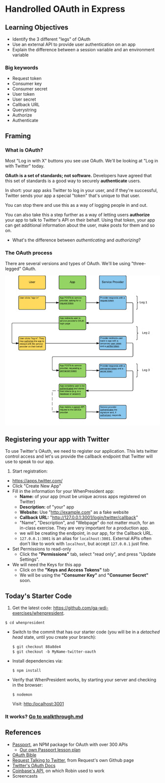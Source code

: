 # Handrolled OAuth in Express

## Learning Objectives

- Identify the 3 different "legs" of OAuth
- Use an external API to provide user authentication on an app
- Explain the difference between a session variable and an environment variable

### Big keywords

- Request token
- Consumer key
- Consumer secret
- User token
- User secret
- Callback URL
- Querystring
- Authorize
- Authenticate

## Framing

### What is OAuth?

Most "Log in with X" buttons you see use OAuth. We'll be looking at "Log in with Twitter" today.

**OAuth is a set of standards; not software.** Developers have agreed that this set of standards is a good way to securely **authenticate** users.

In short: your app asks Twitter to log in your user, and if they're successful, Twitter sends your app a special "token" that's unique to that user.

You can stop there and use this as a way of logging people in and out.

You can also take this a step further as a way of letting users **authorize** your app to talk to Twitter's API on their behalf. Using that token, your app can get additional information about the user, make posts for them and so on.

- What's the difference between *authenticating* and *authorizing*?

### The OAuth process

There are several versions and types of OAuth. We'll be using "three-legged" OAuth.

![#](images/oauth.png)

## Registering your app with Twitter

To use Twitter's OAuth, we need to register our application.  This lets twitter control access and let's us provide the callback endpoint that Twitter will use to speak to our app.

1. Start registration:
  - https://apps.twitter.com/
  - Click "Create New App"
- Fill in the information for your WhenPresident app:
  - **Name:** of your app (must be unique across apps registered on Twitter)
  - **Description:** of "your" app
  - **Website:** Use "http://example.com" as a fake website
  - **Callback URL:** "http://127.0.0.1:3001/login/twitter/callback"
  - "Name", "Description", and "Webpage" do not matter much, for an in-class exercise.  They are very important for a production app.
  - we will be creating the endpoint, in our app, for the Callback URL.
  - `127.0.0.1:3001` is an alias for `localhost:3001`. External APIs often don't like to work with `localhost`, but accept `127.0.0.1` just fine.
- Set Permissions to read-only
  - Click the **"Permissions"** tab, select "read only", and press "Update Settings".
- We will need the Keys for this app
  - Click on the **"Keys and Access Tokens"** tab
  - We will be using the **"Consumer Key"** and **"Consumer Secret"** soon.

## Today's Starter Code

1. Get the latest code: https://github.com/ga-wdi-exercises/whenpresident.

  ```
  $ cd whenpresident
  ```
- Switch to the commit that has our starter code (you will be in a *detached head* state, until you create your branch):
  
  ```
  $ git checkout 88a8de4
  $ git checkout -b MyName-twitter-oauth
  ```
- Install dependencies via:
  
  ```
  $ npm install
  ```
- Verify that WhenPresident works, by starting your server and checking in the browser:
  
  ```
  $ nodemon
  ```
  Visit: [http:/localhost:3001](http:/localhost:3001)


### It works? [Go to walkthrough.md](walkthrough.md)

## References

- [Passport](http://passportjs.org/), an NPM package for OAuth with over 300 APIs
  - [Our own Passport lesson plan](https://github.com/ga-wdi-lessons/express-passport)
- [OAuth Bible](http://oauthbible.com/)
- [Request Talking to Twitter](https://github.com/request/request#oauth-signing), from Request's own Github page
- [Twitter's OAuth Docs](https://dev.twitter.com/oauth/overview/introduction)
- [Coinbase's API](https://developers.coinbase.com/docs/wallet/coinbase-connect/integrating), on which Robin used to work
- Screencasts
